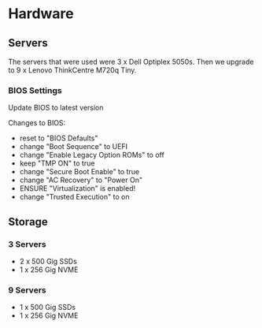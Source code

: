 # Hardware

## Servers

The servers that were used were 3 x Dell Optiplex 5050s.
Then we upgrade to 9 x Lenovo ThinkCentre M720q Tiny.
### BIOS Settings

Update BIOS to latest version

Changes to BIOS:
  - reset to "BIOS Defaults"
  - change "Boot Sequence" to UEFI
  - change "Enable Legacy Option ROMs" to off
  - keep "TMP ON" to true
  - change "Secure Boot Enable" to true
  - change "AC Recovery" to "Power On"
  - ENSURE "Virtualization" is enabled!
  - change "Trusted Execution" to on

## Storage

### 3 Servers 
- 2 x 500 Gig SSDs
- 1 x 256 Gig NVME

### 9 Servers 
- 1 x 500 Gig SSDs
- 1 x 256 Gig NVME
